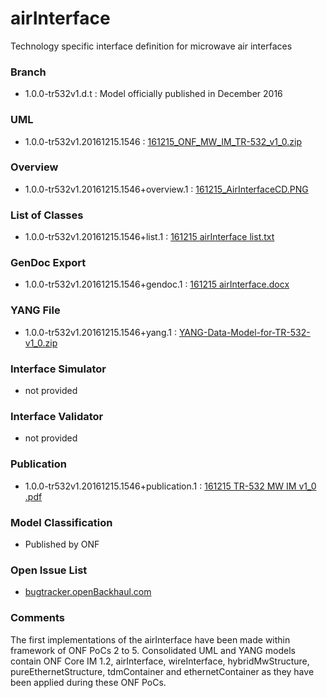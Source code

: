 # airInterface
Technology specific interface definition for microwave air interfaces

### Branch
- 1.0.0-tr532v1.d.t : Model officially published in December 2016

### UML
- 1.0.0-tr532v1.20161215.1546 : [161215_ONF_MW_IM_TR-532_v1_0.zip](./161215_ONF_MW_IM_TR-532_v1_0.zip)

### Overview 
- 1.0.0-tr532v1.20161215.1546+overview.1 : [161215_AirInterfaceCD.PNG](./161215_AirInterfaceCD.PNG)

### List of Classes
- 1.0.0-tr532v1.20161215.1546+list.1 : [161215 airInterface list.txt](./161215%20airInterface%20list.txt)

### GenDoc Export
- 1.0.0-tr532v1.20161215.1546+gendoc.1 : [161215 airInterface.docx](./161215%20airInterface.docx)

### YANG File
- 1.0.0-tr532v1.20161215.1546+yang.1 : [YANG-Data-Model-for-TR-532-v1_0.zip](./YANG-Data-Model-for-TR-532-v1_0.zip)

### Interface Simulator
- not provided

### Interface Validator
- not provided

### Publication
- 1.0.0-tr532v1.20161215.1546+publication.1 : [161215 TR-532 MW IM v1_0 .pdf](./161215%20TR-532%20MW%20IM%20v1_0%20.pdf)

### Model Classification
- Published by ONF

### Open Issue List
- [bugtracker.openBackhaul.com](https://bugtracker.openBackhaul.com)

### Comments
The first implementations of the airInterface have been made within framework of ONF PoCs 2 to 5. Consolidated UML and YANG models contain ONF Core IM 1.2, airInterface, wireInterface, hybridMwStructure, pureEthernetStructure, tdmContainer and ethernetContainer as they have been applied during these ONF PoCs.
